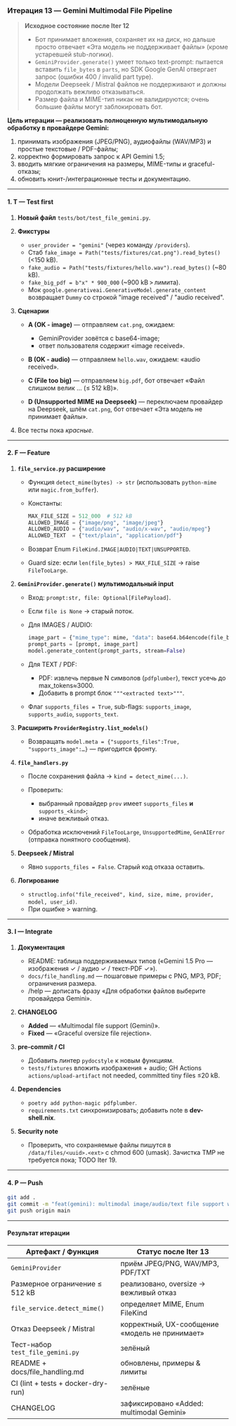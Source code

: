 ### Итерация 13 — **Gemini Multimodal File Pipeline**

> **Исходное состояние после Iter 12**
>
> * Бот принимает вложения, сохраняет их на диск, но дальше просто отвечает «Эта модель не поддерживает файлы» (кроме устаревшей stub-логики).
> * `GeminiProvider.generate()` умеет только text-prompt: пытается вставить `file_bytes` в `parts`, но SDK Google GenAI отвергает запрос (ошибки 400 / invalid part type).
> * Модели Deepseek / Mistral файлов не поддерживают и должны продолжать вежливо отказываться.
> * Размер файла и MIME-тип никак не валидируются; очень большие файлы могут заблокировать бот.

**Цель итерации — реализовать полноценную мультимодальную обработку в провайдере Gemini:**

1. принимать изображения (JPEG/PNG), аудиофайлы (WAV/MP3) и простые текстовые / PDF-файлы;
2. корректно формировать запрос к API Gemini 1.5;
3. вводить мягкие ограничения на размеры, MIME-типы и graceful-отказы;
4. обновить юнит-/интеграционные тесты и документацию.

---

#### 1. **T — Test first**

1. **Новый файл** `tests/bot/test_file_gemini.py`.
2. **Фикстуры**

   * `user_provider = "gemini"` (через команду `/providers`).
   * Стаб `fake_image = Path("tests/fixtures/cat.png").read_bytes()` (<150 kB).
   * `fake_audio = Path("tests/fixtures/hello.wav").read_bytes()` (\~80 kB).
   * `fake_big_pdf = b"x" * 900_000`  (\~900 kB > лимита).
   * Мок `google.generativeai.GenerativeModel.generate_content` возвращает `Dummy` со строкой "image received" / "audio received".
3. **Сценарии**

   * **A (OK - image)** — отправляем `cat.png`, ожидаем:

     * GeminiProvider зовётся c base64-image;
     * ответ пользователя содержит «image received».
   * **B (OK - audio)** — отправляем `hello.wav`, ожидаем: «audio received».
   * **C (File too big)** — отправляем `big.pdf`, бот отвечает «Файл слишком велик … (≤ 512 kB)».
   * **D (Unsupported MIME на Deepseek)** — переключаем провайдер на Deepseek, шлём `cat.png`, бот отвечает «Эта модель не принимает файлы».
4. Все тесты пока *красные*.

---

#### 2. **F — Feature**

1. **`file_service.py` расширение**

   * Функция `detect_mime(bytes) -> str` (использовать `python-mime` или `magic.from_buffer`).
   * Константы:

     ```python
     MAX_FILE_SIZE = 512_000  # 512 kB
     ALLOWED_IMAGE = {"image/png", "image/jpeg"}
     ALLOWED_AUDIO = {"audio/wav", "audio/x-wav", "audio/mpeg"}
     ALLOWED_TEXT  = {"text/plain", "application/pdf"}
     ```
   * Возврат Enum `FileKind.IMAGE|AUDIO|TEXT|UNSUPPORTED`.
   * Guard size: если `len(file_bytes) > MAX_FILE_SIZE` → raise `FileTooLarge`.
2. **`GeminiProvider.generate()` мультимодальный input**

   * Вход: `prompt:str, file: Optional[FilePayload]`.
   * Если `file is None` → старый поток.
   * Для IMAGES / AUDIO:

     ```python
     image_part = {"mime_type": mime, "data": base64.b64encode(file_bytes).decode()}
     prompt_parts = [prompt, image_part]
     model.generate_content(prompt_parts, stream=False)
     ```
   * Для TEXT / PDF:

     * PDF: извлечь первые N символов (`pdfplumber`), текст усечь до max\_tokens≈3000.
     * Добавить в prompt блок `"""<extracted text>"""`.
   * Флаг `supports_files = True`, sub-flags: `supports_image`, `supports_audio`, `supports_text`.
3. **Расширить `ProviderRegistry.list_models()`**

   * Возвращать `model.meta = {"supports_files":True, "supports_image":…}` — пригодится фронту.
4. **`file_handlers.py`**

   * После сохранения файла → `kind = detect_mime(...)`.
   * Проверить:

     * выбранный провайдер `prov` имеет `supports_files` **и** `supports_<kind>`;
     * иначе вежливый отказ.
   * Обработка исключений `FileTooLarge`, `UnsupportedMime`, `GenAIError` (отправка понятного сообщения).
5. **Deepseek / Mistral**

   * Явно `supports_files = False`. Старый код отказа оставить.
6. **Логирование**

   * `structlog.info("file_received", kind, size, mime, provider, model, user_id)`.
   * При ошибке > warning.

---

#### 3. **I — Integrate**

1. **Документация**

   * README: таблица поддерживаемых типов («Gemini 1.5 Pro — изображения ✓ / аудио ✓ / текст-PDF ✓»).
   * `docs/file_handling.md` — пошаговые примеры с PNG, MP3, PDF; ограничения размера.
   * /help — дописать фразу «Для обработки файлов выберите провайдера Gemini».
2. **CHANGELOG**

   * **Added** — «Multimodal file support (Gemini)».
   * **Fixed** — «Graceful oversize file rejection».
3. **pre-commit / CI**

   * Добавить линтер `pydocstyle` к новым функциям.
   * `tests/fixtures` вложить изображения + audio; GH Actions `actions/upload-artifact` not needed, committed tiny files ≤20 kB.
4. **Dependencies**

   * `poetry add python-magic pdfplumber`.
   * `requirements.txt` синхронизировать; добавить note в **dev-shell.nix**.
5. **Security note**

   * Проверить, что сохраняемые файлы пишутся в `/data/files/<uuid>.<ext>` с chmod 600 (umask). Зачистка TMP не требуется пока; TODO Iter 19.

---

#### 4. **P — Push**

```bash
git add .
git commit -m "feat(gemini): multimodal image/audio/text file support with size guard"
git push origin main
```

---

#### Результат итерации

| Артефакт / Функция                 | Статус после Iter 13                           |
| ---------------------------------- | ---------------------------------------------- |
| `GeminiProvider`                   | приём JPEG/PNG, WAV/MP3, PDF/TXT               |
| Размерное ограничение ≤ 512 kB     | реализовано, oversize → вежливый отказ         |
| `file_service.detect_mime()`       | определяет MIME, Enum FileKind                 |
| Отказ Deepseek / Mistral           | корректный, UX-сообщение «модель не принимает» |
| Тест-набор `test_file_gemini.py`   | зелёный                                        |
| README + docs/file\_handling.md    | обновлены, примеры & лимиты                    |
| CI (lint + tests + docker-dry-run) | зелёные                                        |
| CHANGELOG                          | зафиксировано «Added: multimodal Gemini»       |
